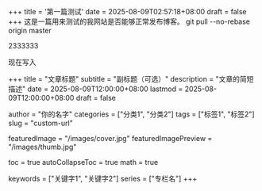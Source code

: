 +++
title = '第一篇测试'
date = 2025-08-09T02:57:18+08:00
draft = false
+++
这是一篇用来测试的我网站是否能够正常发布博客。
git pull --no-rebase origin master

2333333

现在写入

+++
title = "文章标题"
subtitle = "副标题（可选）"
description = "文章的简短描述"
date = 2025-08-09T12:00:00+08:00
lastmod = 2025-08-09T12:00:00+08:00
draft = false

author = "你的名字"
categories = ["分类1", "分类2"]
tags = ["标签1", "标签2"]
slug = "custom-url"

featuredImage = "/images/cover.jpg"
featuredImagePreview = "/images/thumb.jpg"

toc = true
autoCollapseToc = true
math = true

keywords = ["关键字1", "关键字2"]
series = ["专栏名"]
+++
